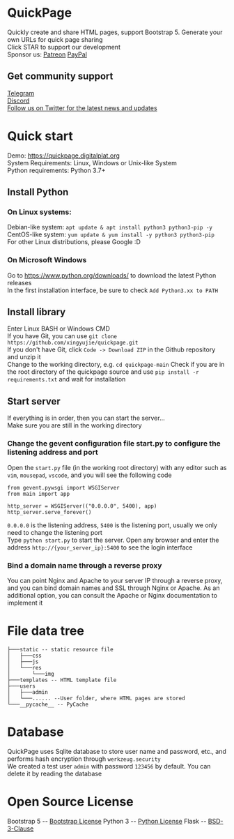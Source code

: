 # QuickPage
Quickly create and share HTML pages, support Bootstrap 5. Generate your own URLs for quick page sharing  
Click STAR to support our development  
Sponsor us: [Patreon](https://www.patreon.com/xingyujie)  [PayPal](https://paypal.me/xingyujie50)
## Get community support
[Telegram](https://t.me/digitalplatdev)  
[Discord](https://discord.gg/xhZhjcZd)  
[Follow us on Twitter for the latest news and updates](https://twitter.com/digitalplatdev)  
# Quick start
Demo: https://quickpage.digitalplat.org  
System Requirements: Linux, Windows or Unix-like System  
Python requirements: Python 3.7+  
## Install Python
### On Linux systems:
Debian-like system: `apt update & apt install python3 python3-pip -y`  
CentOS-like system: `yum update & yum install -y python3 python3-pip`  
For other Linux distributions, please Google :D
### On Microsoft Windows
Go to https://www.python.org/downloads/ to download the latest Python releases  
In the first installation interface, be sure to check `Add Python3.xx to PATH`
## Install library
Enter Linux BASH or Windows CMD  
If you have Git, you can use `git clone https://github.com/xingyujie/quickpage.git`  
If you don't have Git, click `Code -> Download ZIP` in the Github repository and unzip it  
Change to the working directory, e.g. `cd quickpage-main`
Check if you are in the root directory of the quickpage source and use `pip install -r requirements.txt` and wait for installation  
## Start server
If everything is in order, then you can start the server...  
Make sure you are still in the working directory  
### Change the gevent configuration file start.py to configure the listening address and port 
Open the `start.py` file (in the working root directory) with any editor such as `vim`, `mousepad`, `vscode`, and you will see the following code  
```
from gevent.pywsgi import WSGIServer
from main import app

http_server = WSGIServer(("0.0.0.0", 5400), app)
http_server.serve_forever()
```
`0.0.0.0` is the listening address, `5400` is the listening port, usually we only need to change the listening port  
Type `python start.py` to start the server. Open any browser and enter the address `http://{your_server_ip}:5400` to see the login interface
### Bind a domain name through a reverse proxy
You can point Nginx and Apache to your server IP through a reverse proxy, and you can bind domain names and SSL through Nginx or Apache. As an additional option, you can consult the Apache or Nginx documentation to implement it  
# File data tree
```
├───static -- static resource file
│   ├───css
│   ├───js
│   └───res
│       └───img
├───templates -- HTML template file
├───users
│   ├───admin
│   └───...... --User folder, where HTML pages are stored
└───__pycache__ -- PyCache
```
# Database
QuickPage uses Sqlite database to store user name and password, etc., and performs hash encryption through `werkzeug.security`  
We created a test user `admin` with password `123456` by default. You can delete it by reading the database  
# Open Source License
Bootstrap 5 -- [Bootstrap License](https://getbootstrap.com/docs/5.0/about/license/)
Python 3 -- [Python License](https://docs.python.org/3/license.html)
Flask -- [BSD-3-Clause](https://flask.palletsprojects.com/en/2.2.x/license/)
